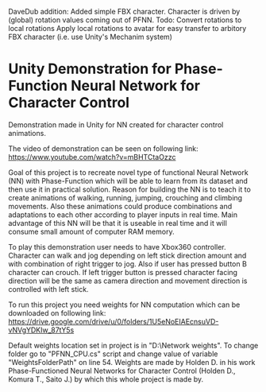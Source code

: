 DaveDub addition: Added simple FBX character. Character is driven by (global) rotation values coming out of PFNN. 
Todo: 
    Convert rotations to local rotations
    Apply local rotations to avatar for easy transfer to arbitory FBX character (i.e. use Unity's Mechanim system)

# Unity Demonstration for Phase-Function Neural Network for Character Control

Demonstration made in Unity for NN created for character control animations.

The video of demonstration can be seen on following link: https://www.youtube.com/watch?v=mBHTCtaOzzc

Goal of this project is to recreate novel type of functional Neural Network (NN) with Phase-Function which will be able to learn from its dataset and then use it in practical solution. Reason for building the NN is to teach it to create animations of walking, running, jumping, crouching and climbing movements. Also these animations could produce combinations and adaptations to each other according to player inputs in real time. Main advantage of this NN will be that it is useable in real time and it will consume small amount of computer RAM memory.

To play this demonstration user needs to have Xbox360 controller. Character can walk and jog depending on left stick direction amount and with combination of right trigger to jog. Also if user has pressed button B character can crouch. If left trigger button is pressed character facing direction will be the same as camera direction and movement direction is controlled with left stick.

To run this project you need weights for NN computation which can be downloaded on following link:
https://drive.google.com/drive/u/0/folders/1U5eNoEIAEcnsuVD-vNVgYDKIw_87tY5s

Default weights location set in project is in "D:\Network weights\".
To change folder go to "PFNN_CPU.cs" script and change value of variable "WeightsFolderPath" on line 54.
Weights are made by Holden D. in his work Phase-Functioned Neural Networks for Character Control (Holden D., Komura T., Saito J.) by which this whole project is made by.
